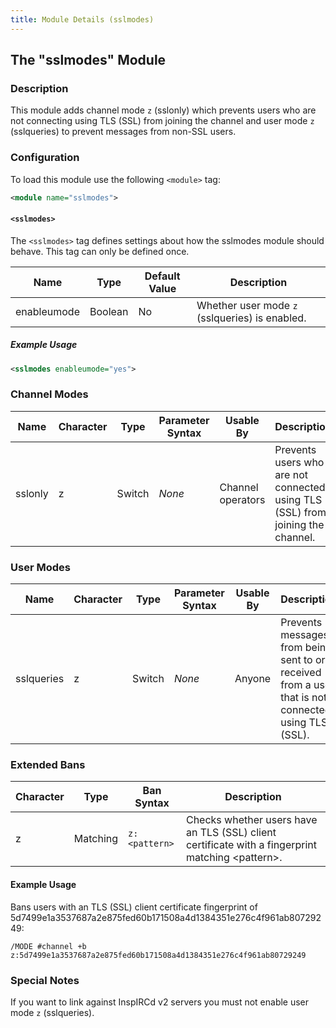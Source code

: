 ```yaml
---
title: Module Details (sslmodes)
---
```


## The "sslmodes" Module

### Description

This module adds channel mode `z` (sslonly) which prevents users who are not connecting using TLS (SSL) from joining the channel and user mode `z` (sslqueries) to prevent messages from non-SSL users.

### Configuration

To load this module use the following `<module>` tag:

```xml
<module name="sslmodes">
```

#### `<sslmodes>`

The `<sslmodes>` tag defines settings about how the sslmodes module should behave. This tag can only be defined once.

Name        | Type    | Default Value | Description
----------- | ------- | ------------- | -----------
enableumode | Boolean | No            | Whether user mode `z` (sslqueries) is enabled.

##### Example Usage

```xml
<sslmodes enableumode="yes">
```

### Channel Modes

Name    | Character | Type   | Parameter Syntax | Usable By         | Description
------- | --------- | ------ | ---------------- | ----------------- | -----------
sslonly | z         | Switch | *None*           | Channel operators | Prevents users who are not connected using TLS (SSL) from joining the channel.

### User Modes

Name       | Character | Type   | Parameter Syntax | Usable By | Description
---------- | --------- | ------ | ---------------- | --------- | -----------
sslqueries | z         | Switch | *None*           | Anyone    | Prevents messages from being sent to or received from a user that is not connected using TLS (SSL).

### Extended Bans

Character | Type     | Ban Syntax    | Description
--------- | -------- | ------------- | -----------
z         | Matching | `z:<pattern>` | Checks whether users have an TLS (SSL) client certificate with a fingerprint matching &lt;pattern&gt;.

#### Example Usage

Bans users with an TLS (SSL) client certificate fingerprint of 5d7499e1a3537687a2e875fed60b171508a4d1384351e276c4f961ab80729249:

```plaintext
/MODE #channel +b z:5d7499e1a3537687a2e875fed60b171508a4d1384351e276c4f961ab80729249
```

### Special Notes

If you want to link against InspIRCd v2 servers you must not enable user mode `z` (sslqueries).
